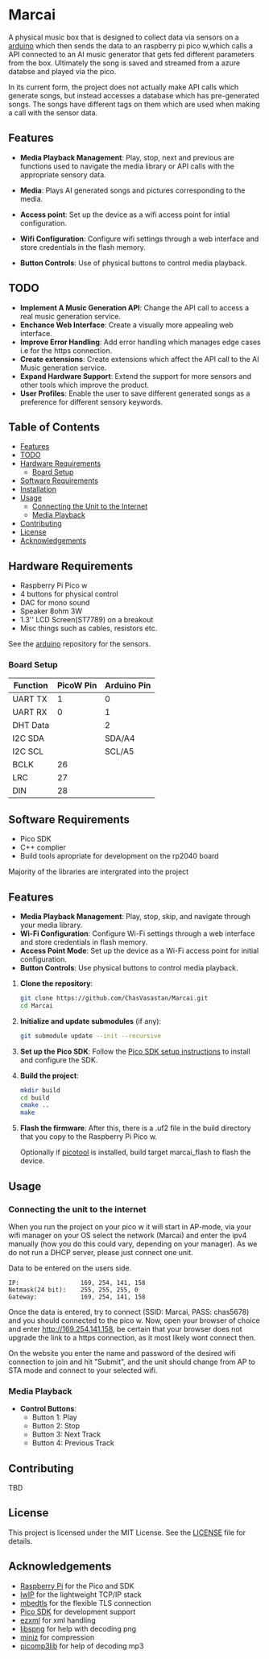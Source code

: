 # Marcai
A physical music box that is designed to collect data via sensors on a [arduino](https://github.com/ChasVasastan/SensorsArduino) which then sends the data to an raspberry pi pico w,which calls a API connected to an AI music generator that gets fed different parameters from the box. Ultimately the song is saved and streamed from a azure databse and played via the pico.

In its current form, the project does not actually make API calls which generate songs, but instead accesses a database which has pre-generated songs. The songs have different tags on them which are used when making a call with the sensor data.

## Features

- **Media Playback Management**: Play, stop, next and previous are functions used to navigate the media library or API calls with the appropriate sensory data.

- **Media**: Plays AI generated songs and pictures corresponding to the media.

- **Access point**: Set up the device as a wifi access point for intial configuration.

- **Wifi Configuration**: Configure wifi settings through a web interface and store credentials in the flash memory.

- **Button Controls**: Use of physical buttons to control media playback.

## TODO

- **Implement A Music Generation API**: Change the API call to access a real music generation service.
- **Enchance Web Interface**: Create a visually more appealing web interface.
- **Improve Error Handling**: Add error handling which manages edge cases i.e for the https connection.
- **Create extensions**: Create extensions which affect the API call to the AI Music generation service.
- **Expand Hardware Support**: Extend the support for more sensors and other tools which improve the product.
- **User Profiles**: Enable the user to save different generated songs as a preference for different sensory keywords.

## Table of Contents

- [Features](#features)
- [TODO](#todo)
- [Hardware Requirements](#hardware-requirements)
    - [Board Setup](#board-setup)
- [Software Requirements](#software-requirements)
- [Installation](#installation)
- [Usage](#usage)
  - [Connecting the Unit to the Internet](#connecting-the-unit-to-the-internet)
  - [Media Playback](#media-playback)
- [Contributing](#contributing)
- [License](#license)
- [Acknowledgements](#acknowledgements)

## Hardware Requirements

- Raspberry Pi Pico w
- 4 buttons for physical control
- DAC for mono sound
- Speaker 8ohm 3W
- 1.3'' LCD Screen(ST7789) on a breakout
- Misc things such as cables, resistors etc.

See the [arduino](https://github.com/ChasVasastan/SensorsArduino) repository for the sensors.

### Board Setup
| Function  | PicoW Pin | Arduino Pin |
| --------- |---------- | ----------- |
| UART TX   | 1         | 0           |
| UART RX   | 0         | 1           |
| DHT Data  |           | 2           |
| I2C SDA   |           | SDA/A4      |
| I2C SCL   |           | SCL/A5      |
| BCLK      | 26        |             |
| LRC       | 27        |             |
| DIN       | 28        |             |

## Software Requirements

- Pico SDK
- C++ complier
- Build tools apropriate for development on the rp2040 board

Majority of the libraries are intergrated into the project


## Features

- **Media Playback Management**: Play, stop, skip, and navigate through your media library.
- **Wi-Fi Configuration**: Configure Wi-Fi settings through a web interface and store credentials in flash memory.
- **Access Point Mode**: Set up the device as a Wi-Fi access point for initial configuration.
- **Button Controls**: Use physical buttons to control media playback.


1. **Clone the repository**:
    ```sh
    git clone https://github.com/ChasVasastan/Marcai.git
    cd Marcai
    ```

2. **Initialize and update submodules** (if any):
    ```sh
    git submodule update --init --recursive
    ```
3. **Set up the Pico SDK**:
    Follow the [Pico SDK setup instructions](https://github.com/raspberrypi/pico-sdk) to install and configure the SDK.

4. **Build the project**:
    ```sh
    mkdir build
    cd build
    cmake ..
    make
    ```

5. **Flash the firmware**:
    After this, there is a .uf2 file in the build directory that you copy
    to the Raspberry Pi Pico w.

    Optionally if [picotool](https://github.com/raspberrypi/picotool) is installed,
    build target marcai_flash to flash the device.

## Usage

### Connecting the unit to the internet

When you run the project on your pico w it will start in AP-mode, via your wifi manager on your OS select the network (Marcai) and enter the ipv4 manually (how you do this could vary, depending on your manager). As we do not run a DHCP server, please just connect one unit.

Data to be entered on the users side.
```
IP:                 169, 254, 141, 158
Netmask(24 bit):    255, 255, 255, 0
Gateway:            169, 254, 141, 158
```

Once the data is entered, try to connect (SSID: Marcai, PASS: chas5678) and you should connected to the pico w. Now, open your browser of choice and enter http://169.254.141.158, be certain that your browser does not upgrade the link to a https connection, as it most likely wont connect then.

On the website you enter the name and password of the desired wifi connection to join and hit "Submit", and the unit should change from AP to STA mode and connect to your selected wifi.

### Media Playback

- **Control Buttons**:
    - Button 1: Play
    - Button 2: Stop
    - Button 3: Next Track
    - Button 4: Previous Track

## Contributing

TBD

## License

This project is licensed under the MIT License. See the [LICENSE](LICENSE) file for details.

## Acknowledgements

- [Raspberry Pi](https://www.raspberrypi.org/) for the Pico and SDK
- [lwIP](https://savannah.nongnu.org/projects/lwip/) for the lightweight TCP/IP stack
- [mbedtls](https://github.com/Mbed-TLS/mbedtls) for the flexible TLS connection
- [Pico SDK](https://github.com/raspberrypi/pico-sdk) for development support
- [ezxml](https://github.com/lxfontes/ezxml) for xml handling
- [libspng](https://libspng.org/) for help with decoding png
- [miniz](https://github.com/richgel999/miniz) for compression
- [picomp3lib](https://github.com/ikjordan/picomp3lib) for help of decoding mp3
